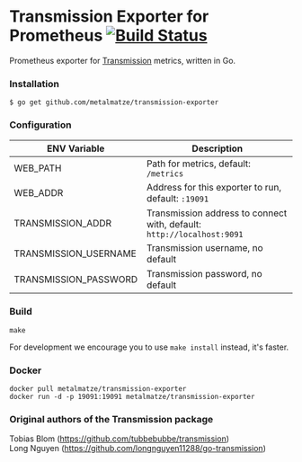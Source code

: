 # Transmission Exporter for Prometheus [![Build Status](https://drone.github.matthiasloibl.com/api/badges/metalmatze/transmission-exporter/status.svg)](https://drone.github.matthiasloibl.com/metalmatze/transmission-exporter)

Prometheus exporter for [Transmission](https://transmissionbt.com/) metrics, written in Go.

### Installation

    $ go get github.com/metalmatze/transmission-exporter

### Configuration

ENV Variable | Description
|----------|-----|
| WEB_PATH | Path for metrics, default: `/metrics` |
| WEB_ADDR | Address for this exporter to run, default: `:19091` |
| TRANSMISSION_ADDR | Transmission address to connect with, default: `http://localhost:9091` |
| TRANSMISSION_USERNAME | Transmission username, no default |
| TRANSMISSION_PASSWORD | Transmission password, no default |

### Build

    make

For development we encourage you to use `make install` instead, it's faster. 

### Docker

    docker pull metalmatze/transmission-exporter
    docker run -d -p 19091:19091 metalmatze/transmission-exporter

### Original authors of the Transmission package  
Tobias Blom (https://github.com/tubbebubbe/transmission)  
Long Nguyen (https://github.com/longnguyen11288/go-transmission)


